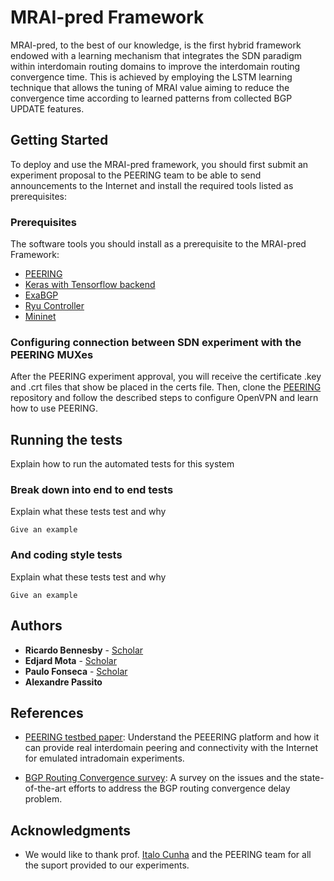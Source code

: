 # MRAI-pred Framework

MRAI-pred, to the best of our knowledge, is the first hybrid framework endowed with a learning mechanism that integrates the SDN paradigm within interdomain routing domains to improve the interdomain routing convergence time. This is achieved by  employing the LSTM learning technique that allows the tuning of MRAI value aiming to reduce the convergence time according to learned patterns from collected BGP UPDATE features.

## Getting Started

To deploy and use the MRAI-pred framework, you should first submit an experiment proposal to the PEERING team to be able to send announcements to the Internet and install the required tools listed as prerequisites: 

### Prerequisites

The software tools you should install as a prerequisite to the MRAI-pred Framework:

* [PEERING](https://peering.usc.edu/)
* [Keras with Tensorflow backend](https://www.pyimagesearch.com/2016/11/14/installing-keras-with-tensorflow-backend/)
* [ExaBGP](https://github.com/Exa-Networks/exabgp)
* [Ryu Controller](https://osrg.github.io/ryu/)
* [Mininet](http://mininet.org/download/)

### Configuring connection between SDN experiment with the PEERING MUXes
After the PEERING experiment approval, you will receive the certificate .key and .crt files that show be placed in the certs file. Then, clone the [PEERING](https://github.com/PEERINGTestbed/client#peering-account-setup) repository and follow the described steps to configure OpenVPN and learn how to use PEERING.  


## Running the tests

Explain how to run the automated tests for this system

### Break down into end to end tests

Explain what these tests test and why

```
Give an example
```

### And coding style tests

Explain what these tests test and why

```
Give an example
```

## Authors

* **Ricardo Bennesby** - [Scholar](https://scholar.google.com.br/citations?user=WZtAvu8AAAAJ&hl=pt-BR/)
* **Edjard Mota** - [Scholar](https://scholar.google.com.br/citations?user=7WhE5ucAAAAJ&hl=pt-BR)
* **Paulo Fonseca** - [Scholar](https://scholar.google.com.br/citations?user=e-w1zY4AAAAJ&hl=pt-BR)
* **Alexandre Passito** 

## References

- [PEERING testbed paper](http://conferences.sigcomm.org/hotnets/2014/papers/hotnets-XIII-final159.pdf): Understand the PEEERING platform and how it can provide real interdomain peering and connectivity with the Internet for emulated intradomain experiments.

- [BGP Routing Convergence survey](https://ieeexplore.ieee.org/document/7964680): A survey on the issues and the state-of-the-art efforts to address the BGP routing convergence delay problem. 

## Acknowledgments

* We would like to thank prof. [Italo Cunha](https://scholar.google.com.br/citations?user=bTAky1EAAAAJ&hl=pt-BR) and the PEERING team for all the suport provided to our experiments. 

